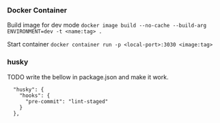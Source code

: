 ### Docker Container

Build image for dev mode
`docker image build --no-cache --build-arg ENVIRONMENT=dev -t <name:tag> .`

Start container
`docker container run -p <local-port>:3030 <image:tag>`

### husky

TODO write the bellow in package.json and make it work.

```
  "husky": {
    "hooks": {
      "pre-commit": "lint-staged"
    }
  },
```
